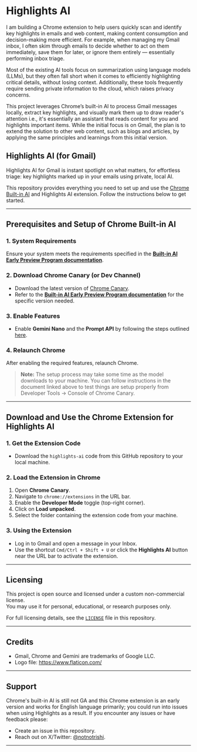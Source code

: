 # Highlights AI

I am building a Chrome extension to help users quickly scan and identify key highlights in emails and web content, making content consumption and decision-making more efficient. For example, when managing my Gmail inbox, I often skim through emails to decide whether to act on them immediately, save them for later, or ignore them entirely — essentially performing inbox triage.

Most of the existing AI tools focus on summarization using language models (LLMs), but they often fall short when it comes to efficiently highlighting critical details, without losing context. Additionally, these tools frequently require sending private information to the cloud, which raises privacy concerns.

This project leverages Chrome’s built-in AI to process Gmail messages locally, extract key highlights, and visually mark them up to draw reader's attention i.e., it's essentially an assistant that reads content for you and highlights important items. While the initial focus is on Gmail, the plan is to extend the solution to other web content, such as blogs and articles, by applying the same principles and learnings from this initial version.

## Highlights AI (for Gmail)
Highlights AI for Gmail is instant spotlight on what matters, for effortless triage: key highlights marked up in your emails using private, local AI. 

This repository provides everything you need to set up and use the [Chrome Built-in AI](https://developer.chrome.com/docs/ai/built-in) and Highlights AI extension. Follow the instructions below to get started.  

---

## Prerequisites and Setup of Chrome Built-in AI  

### 1. System Requirements  
Ensure your system meets the requirements specified in the [**Built-in AI Early Preview Program documentation**](https://docs.google.com/document/d/1VG8HIyz361zGduWgNG7R_R8Xkv0OOJ8b5C9QKeCjU0c/edit?tab=t.0#heading=h.cwc2ewfrtynq).  

### 2. Download Chrome Canary (or Dev Channel)  
- Download the latest version of [Chrome Canary](https://www.google.com/chrome/canary/).  
- Refer to the [**Built-in AI Early Preview Program documentation**](https://docs.google.com/document/d/1VG8HIyz361zGduWgNG7R_R8Xkv0OOJ8b5C9QKeCjU0c/edit?tab=t.0#heading=h.witohboigk0o) for the specific version needed.  

### 3. Enable Features  
- Enable **Gemini Nano** and the **Prompt API** by following the steps outlined [here](https://docs.google.com/document/d/1VG8HIyz361zGduWgNG7R_R8Xkv0OOJ8b5C9QKeCjU0c/edit?tab=t.0#heading=h.d0qnxe57ficp).  

### 4. Relaunch Chrome  
After enabling the required features, relaunch Chrome.  

> **Note:** The setup process may take some time as the model downloads to your machine. You can follow instructions in the document linked above to test things are setup properly from Developer Tools -> Console of Chrome Canary.

---

## Download and Use the Chrome Extension for Highlights AI

### 1. Get the Extension Code  
- Download the `highlights-ai` code from this GitHub repository to your local machine.  

### 2. Load the Extension in Chrome  
1. Open **Chrome Canary**.  
2. Navigate to `chrome://extensions` in the URL bar.  
3. Enable the **Developer Mode** toggle (top-right corner).  
4. Click on **Load unpacked**.  
5. Select the folder containing the extension code from your machine.  

### 3. Using the Extension  
- Log in to Gmail and open a message in your Inbox.  
- Use the shortcut `Cmd/Ctrl + Shift + U` or click the **Highlights AI** button near the URL bar to activate the extension.  

---

## Licensing  

This project is open source and licensed under a custom non-commercial license.  
You may use it for personal, educational, or research purposes only.  

For full licensing details, see the [`LICENSE`](LICENSE) file in this repository.  

---

## Credits  

- Gmail, Chrome and Gemini are trademarks of Google LLC.
- Logo file: https://www.flaticon.com/

---

## Support  

Chrome's built-in AI is still not GA and this Chrome extension is an early version and works for English language primarily; you could run into issues when using Highlights as a result. If you encounter any issues or have feedback please:  
- Create an issue in this repository.  
- Reach out on X/Twitter: [@notnotrishi](https://twitter.com/notnotrishi).  

---